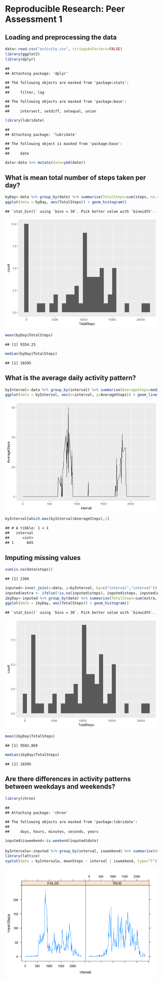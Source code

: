 # Reproducible Research: Peer Assessment 1


## Loading and preprocessing the data

```r
data<-read.csv("activity.csv", stringsAsFactors=FALSE)
library(ggplot2)
library(dplyr)
```

```
## 
## Attaching package: 'dplyr'
```

```
## The following objects are masked from 'package:stats':
## 
##     filter, lag
```

```
## The following objects are masked from 'package:base':
## 
##     intersect, setdiff, setequal, union
```

```r
library(lubridate)
```

```
## 
## Attaching package: 'lubridate'
```

```
## The following object is masked from 'package:base':
## 
##     date
```

```r
data<-data %>% mutate(date=ymd(date))
```

## What is mean total number of steps taken per day?

```r
byDay<-data %>% group_by(date) %>% summarise(TotalSteps=sum(steps, na.rm = TRUE))
ggplot(data = byDay, aes(TotalSteps)) + geom_histogram()
```

```
## `stat_bin()` using `bins = 30`. Pick better value with `binwidth`.
```

![](PA1_template_files/figure-html/unnamed-chunk-2-1.png)<!-- -->

```r
mean(byDay$TotalSteps)
```

```
## [1] 9354.23
```

```r
median(byDay$TotalSteps)
```

```
## [1] 10395
```

## What is the average daily activity pattern?

```r
byInterval<-data %>% group_by(interval) %>% summarise(AverageSteps=median(steps, na.rm=TRUE), meanSteps=mean(steps, na.rm=TRUE))
ggplot(data = byInterval, aes(x=interval, y=AverageSteps)) + geom_line()
```

![](PA1_template_files/figure-html/unnamed-chunk-3-1.png)<!-- -->

```r
byInterval[which.max(byInterval$AverageSteps),1]
```

```
## # A tibble: 1 × 1
##   interval
##      <int>
## 1      845
```


## Imputing missing values

```r
sum(is.na(data$steps))
```

```
## [1] 2304
```

```r
inputed<-inner_join(x=data, y=byInterval, by=c("interval","interval"))
inputed$extra <- ifelse(!is.na(inputed$steps), inputed$steps, inputed$AverageSteps)
ibyDay<-inputed %>% group_by(date) %>% summarise(TotalSteps=sum(extra, na.rm = TRUE))
ggplot(data = ibyDay, aes(TotalSteps)) + geom_histogram()
```

```
## `stat_bin()` using `bins = 30`. Pick better value with `binwidth`.
```

![](PA1_template_files/figure-html/unnamed-chunk-4-1.png)<!-- -->

```r
mean(ibyDay$TotalSteps)
```

```
## [1] 9503.869
```

```r
median(ibyDay$TotalSteps)
```

```
## [1] 10395
```


## Are there differences in activity patterns between weekdays and weekends?

```r
library(chron)
```

```
## 
## Attaching package: 'chron'
```

```
## The following objects are masked from 'package:lubridate':
## 
##     days, hours, minutes, seconds, years
```

```r
inputed$isweekend<-is.weekend(inputed$date)

byIntervalw<-inputed %>% group_by(interval, isweekend) %>% summarise(AverageSteps=median(steps, na.rm=TRUE), meanSteps=mean(steps, na.rm=TRUE))
library(lattice)
xyplot(data = byIntervalw, meanSteps ~ interval | isweekend, type="l")
```

![](PA1_template_files/figure-html/unnamed-chunk-5-1.png)<!-- -->
